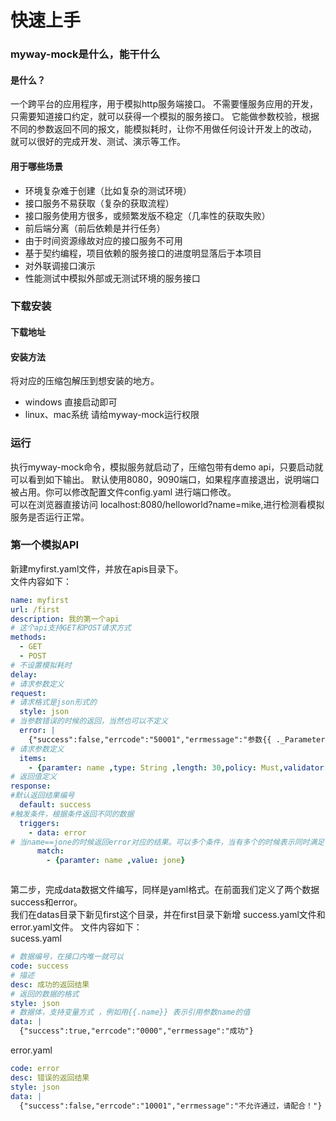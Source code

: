 # 快速上手
### myway-mock是什么，能干什么
#### 是什么？
一个跨平台的应用程序，用于模拟http服务端接口。
不需要懂服务应用的开发，只需要知道接口约定，就可以获得一个模拟的服务接口。
它能做参数校验，根据不同的参数返回不同的报文，能模拟耗时，让你不用做任何设计开发上的改动， 
就可以很好的完成开发、测试、演示等工作。
#### 用于哪些场景
* 环境复杂难于创建（比如复杂的测试环境）
* 接口服务不易获取（复杂的获取流程）
* 接口服务使用方很多，或频繁发版不稳定（几率性的获取失败）
* 前后端分离（前后依赖是并行任务）  
* 由于时间资源缘故对应的接口服务不可用
* 基于契约编程，项目依赖的服务接口的进度明显落后于本项目
* 对外联调接口演示
* 性能测试中模拟外部或无测试环境的服务接口

### 下载安装
#### 下载地址

#### 安装方法
将对应的压缩包解压到想安装的地方。
* windows 直接启动即可
* linux、mac系统 请给myway-mock运行权限
### 运行
执行myway-mock命令，模拟服务就启动了，压缩包带有demo api，只要启动就可以看到如下输出。
默认使用8080，9090端口，如果程序直接退出，说明端口被占用。你可以修改配置文件config.yaml
进行端口修改。  
可以在浏览器直接访问 localhost:8080/helloworld?name=mike,进行检测看模拟服务是否运行正常。

### 第一个模拟API
新建myfirst.yaml文件，并放在apis目录下。  
文件内容如下：
```yaml
name: myfirst  
url: /first 
description: 我的第一个api
# 这个api支持GET和POST请求方式
methods:  
  - GET  
  - POST
# 不设置模拟耗时
delay:  
# 请求参数定义
request:
# 请求格式是json形式的    
  style: json  
# 当参数错误的时候的返回，当然也可以不定义
  error: |  
    {"success":false,"errcode":"50001","errmessage":"参数{{ ._Parameter}},校验错误 {{._Msg}}"}  
# 请求参数定义
  items:  
    - {paramter: name ,type: String ,length: 30,policy: Must,validator: }  
# 返回值定义
response:  
#默认返回结果编号  
  default: success  
#触发条件，根据条件返回不同的数据
  triggers:  
    - data: error 
# 当name==jone的时候返回error对应的结果。可以多个条件，当有多个的时候表示同时满足 
      match:  
        - {paramter: name ,value: jone} 



```
第二步，完成data数据文件编写，同样是yaml格式。在前面我们定义了两个数据success和error。  
我们在datas目录下新见first这个目录，并在first目录下新增 success.yaml文件和error.yaml文件。
文件内容如下：  
sucess.yaml    
```yaml
# 数据编号，在接口内唯一就可以
code: success
# 描述
desc: 成功的返回结果
# 返回的数据的格式
style: json
# 数据体，支持变量方式 ，例如用{{.name}} 表示引用参数name的值
data: |
  {"success":true,"errcode":"0000","errmessage":"成功"}
``` 
error.yaml  
```yaml
code: error
desc: 错误的返回结果
style: json
data: |
  {"success":false,"errcode":"10001","errmessage":"不允许通过，请配合！"}
```